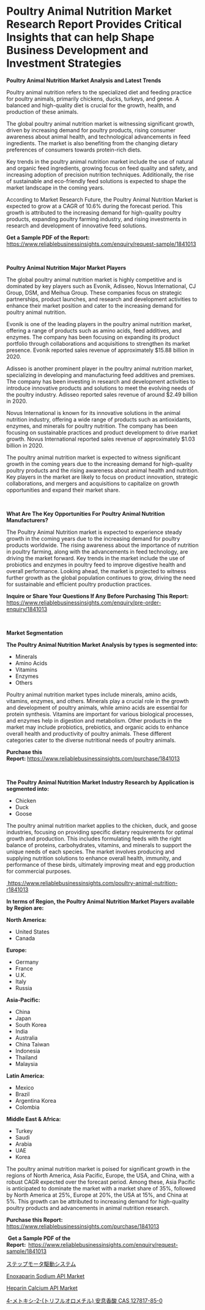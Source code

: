 <p><h1>Poultry Animal Nutrition Market Research Report Provides Critical Insights that can help Shape Business Development and Investment Strategies</h1></p><p><strong>Poultry Animal Nutrition Market Analysis and Latest Trends</strong></p>
<p><p>Poultry animal nutrition refers to the specialized diet and feeding practice for poultry animals, primarily chickens, ducks, turkeys, and geese. A balanced and high-quality diet is crucial for the growth, health, and production of these animals.</p><p>The global poultry animal nutrition market is witnessing significant growth, driven by increasing demand for poultry products, rising consumer awareness about animal health, and technological advancements in feed ingredients. The market is also benefiting from the changing dietary preferences of consumers towards protein-rich diets.</p><p>Key trends in the poultry animal nutrition market include the use of natural and organic feed ingredients, growing focus on feed quality and safety, and increasing adoption of precision nutrition techniques. Additionally, the rise of sustainable and eco-friendly feed solutions is expected to shape the market landscape in the coming years.</p><p>According to Market Research Future, the Poultry Animal Nutrition Market is expected to grow at a CAGR of 10.6% during the forecast period. This growth is attributed to the increasing demand for high-quality poultry products, expanding poultry farming industry, and rising investments in research and development of innovative feed solutions.</p></p>
<p><strong>Get a Sample PDF of the Report:&nbsp;</strong> <a href="https://www.reliablebusinessinsights.com/enquiry/request-sample/1841013">https://www.reliablebusinessinsights.com/enquiry/request-sample/1841013</a></p>
<p>&nbsp;</p>
<p><strong>Poultry Animal Nutrition Major Market Players</strong></p>
<p><p>The global poultry animal nutrition market is highly competitive and is dominated by key players such as Evonik, Adisseo, Novus International, CJ Group, DSM, and Meihua Group. These companies focus on strategic partnerships, product launches, and research and development activities to enhance their market position and cater to the increasing demand for poultry animal nutrition.</p><p>Evonik is one of the leading players in the poultry animal nutrition market, offering a range of products such as amino acids, feed additives, and enzymes. The company has been focusing on expanding its product portfolio through collaborations and acquisitions to strengthen its market presence. Evonik reported sales revenue of approximately $15.88 billion in 2020.</p><p>Adisseo is another prominent player in the poultry animal nutrition market, specializing in developing and manufacturing feed additives and premixes. The company has been investing in research and development activities to introduce innovative products and solutions to meet the evolving needs of the poultry industry. Adisseo reported sales revenue of around $2.49 billion in 2020.</p><p>Novus International is known for its innovative solutions in the animal nutrition industry, offering a wide range of products such as antioxidants, enzymes, and minerals for poultry nutrition. The company has been focusing on sustainable practices and product development to drive market growth. Novus International reported sales revenue of approximately $1.03 billion in 2020.</p><p>The poultry animal nutrition market is expected to witness significant growth in the coming years due to the increasing demand for high-quality poultry products and the rising awareness about animal health and nutrition. Key players in the market are likely to focus on product innovation, strategic collaborations, and mergers and acquisitions to capitalize on growth opportunities and expand their market share.</p></p>
<p>&nbsp;</p>
<p><strong>What Are The Key Opportunities For Poultry Animal Nutrition Manufacturers?</strong></p>
<p><p>The Poultry Animal Nutrition market is expected to experience steady growth in the coming years due to the increasing demand for poultry products worldwide. The rising awareness about the importance of nutrition in poultry farming, along with the advancements in feed technology, are driving the market forward. Key trends in the market include the use of probiotics and enzymes in poultry feed to improve digestive health and overall performance. Looking ahead, the market is projected to witness further growth as the global population continues to grow, driving the need for sustainable and efficient poultry production practices.</p></p>
<p><strong>Inquire or Share Your Questions If Any Before Purchasing This Report:</strong> <a href="https://www.reliablebusinessinsights.com/enquiry/pre-order-enquiry/1841013">https://www.reliablebusinessinsights.com/enquiry/pre-order-enquiry/1841013</a></p>
<p>&nbsp;</p>
<p><strong>Market Segmentation</strong></p>
<p><strong>The Poultry Animal Nutrition Market Analysis by types is segmented into:</strong></p>
<p><ul><li>Minerals</li><li>Amino Acids</li><li>Vitamins</li><li>Enzymes</li><li>Others</li></ul></p>
<p><p>Poultry animal nutrition market types include minerals, amino acids, vitamins, enzymes, and others. Minerals play a crucial role in the growth and development of poultry animals, while amino acids are essential for protein synthesis. Vitamins are important for various biological processes, and enzymes help in digestion and metabolism. Other products in the market may include probiotics, prebiotics, and organic acids to enhance overall health and productivity of poultry animals. These different categories cater to the diverse nutritional needs of poultry animals.</p></p>
<p><strong>Purchase this Report:&nbsp;</strong><a href="https://www.reliablebusinessinsights.com/purchase/1841013">https://www.reliablebusinessinsights.com/purchase/1841013</a></p>
<p>&nbsp;</p>
<p><strong>The Poultry Animal Nutrition Market Industry Research by Application is segmented into:</strong></p>
<p><ul><li>Chicken</li><li>Duck</li><li>Goose</li></ul></p>
<p><p>The poultry animal nutrition market applies to the chicken, duck, and goose industries, focusing on providing specific dietary requirements for optimal growth and production. This includes formulating feeds with the right balance of proteins, carbohydrates, vitamins, and minerals to support the unique needs of each species. The market involves producing and supplying nutrition solutions to enhance overall health, immunity, and performance of these birds, ultimately improving meat and egg production for commercial purposes.</p></p>
<p><a href="https://www.reliablebusinessinsights.com/poultry-animal-nutrition-r1841013">&nbsp;https://www.reliablebusinessinsights.com/poultry-animal-nutrition-r1841013</a></p>
<p><strong>In terms of Region, the Poultry Animal Nutrition Market Players available by Region are:</strong></p>
<p>
    <p> <strong> North America: </strong>
        <ul>
            <li>United States</li>
            <li>Canada</li>
        </ul>
        </p> 
    <p> <strong> Europe: </strong>
        <ul>
            <li>Germany</li>
            <li>France</li>
            <li>U.K.</li>
            <li>Italy</li>
            <li>Russia</li>
        </ul>
        </p> 
    <p> <strong> Asia-Pacific: </strong>
        <ul>
            <li>China</li>
            <li>Japan</li>
            <li>South Korea</li>
            <li>India</li>
            <li>Australia</li>
            <li>China Taiwan</li>
            <li>Indonesia</li>
            <li>Thailand</li>
            <li>Malaysia</li>
        </ul>
        </p> 
    <p> <strong> Latin America: </strong>
        <ul>
            <li>Mexico</li>
            <li>Brazil</li>
            <li>Argentina Korea</li>
            <li>Colombia</li>
        </ul>
        </p> 
    <p> <strong> Middle East & Africa: </strong>
        <ul>
            <li>Turkey</li>
            <li>Saudi</li>
            <li>Arabia</li>
            <li>UAE</li>
            <li>Korea</li>
        </ul>
    </p>
    </p>
<p><p>The poultry animal nutrition market is poised for significant growth in the regions of North America, Asia Pacific, Europe, the USA, and China, with a robust CAGR expected over the forecast period. Among these, Asia Pacific is anticipated to dominate the market with a market share of 35%, followed by North America at 25%, Europe at 20%, the USA at 15%, and China at 5%. This growth can be attributed to increasing demand for high-quality poultry products and advancements in animal nutrition research.</p></p>
<p><strong>Purchase this Report: </strong><a href="https://www.reliablebusinessinsights.com/purchase/1841013">https://www.reliablebusinessinsights.com/purchase/1841013</a></p>
<p>&nbsp;<strong>Get a Sample PDF of the Report:&nbsp;&nbsp;</strong><a href="https://www.reliablebusinessinsights.com/enquiry/request-sample/1841013">https://www.reliablebusinessinsights.com/enquiry/request-sample/1841013</a></p>
<p><strong></strong></p>
<p><p><a href="https://medium.com/@kelscdowell78456/%E3%82%B9%E3%83%86%E3%83%83%E3%83%97%E3%83%A2%E3%83%BC%E3%82%BF%E9%A7%86%E5%8B%95%E3%82%B7%E3%82%B9%E3%83%86%E3%83%A0%E5%B8%82%E5%A0%B4%E8%A6%8F%E6%A8%A1%E3%81%AF%E5%B9%B4%E5%B9%B3%E5%9D%87%E6%88%90%E9%95%B7%E7%8E%87-%E3%81%A7%E6%88%90%E9%95%B7%E3%81%97%E3%81%A6%E3%81%8A%E3%82%8A-%E3%81%93%E3%81%AE%E3%83%AC%E3%83%9D%E3%83%BC%E3%83%88%E3%81%AF2024%E5%B9%B4%E3%81%8B%E3%82%892031%E5%B9%B4%E3%81%BE%E3%81%A7%E3%81%AE%E3%82%BF%E3%82%A4%E3%83%97-%E3%82%A2%E3%83%97%E3%83%AA%E3%82%B1%E3%83%BC%E3%82%B7%E3%83%A7%E3%83%B3-%E6%88%90%E9%95%B7-%E4%BA%88%E6%B8%AC%E3%81%AB%E9%96%A2%E3%81%99%E3%82%8B%E5%88%86%E6%9E%90%E3%82%92%E3%82%AB%E3%83%90%E3%83%BC%E3%81%97%E3%81%A6%E3%81%84%E3%81%BE%E3%81%99-bd0bffd79edb">ステップモータ駆動システム</a></p><p><a href="https://github.com/jerrycopelandthomaswsqd8q/Market-Research-Report-List-3/blob/main/enoxaparin-sodium-api-market.md">Enoxaparin Sodium API Market</a></p><p><a href="https://github.com/brenzgnarento/Market-Research-Report-List-3/blob/main/heparin-calcium-api-market.md">Heparin Calcium API Market</a></p><p><a href="https://medium.com/@jacksonwiza1924/4-%E3%83%A1%E3%83%88%E3%82%AD%E3%82%B7-2-%E3%83%88%E3%83%AA%E3%83%95%E3%83%AB%E3%82%AA%E3%83%AD%E3%83%A1%E3%83%81%E3%83%AB-%E5%AE%89%E6%81%AF%E9%A6%99%E9%85%B8cas-f14b693a4104">4-メトキシ-2-(トリフルオロメチル) 安息香酸 CAS 127817-85-0</a></p></p>